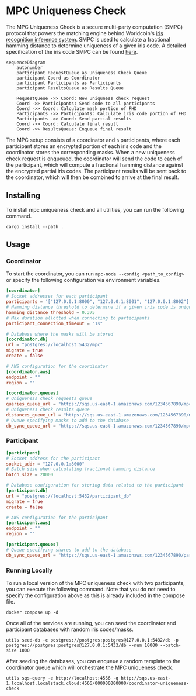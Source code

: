 # MPC Uniqueness Check

The MPC Uniqueness Check is a secure multi-party computation (SMPC) protocol that powers the matching engine behind Worldcoin's [iris recognition inference system](https://worldcoin.org/blog/engineering/iris-recognition-inference-system). SMPC is used to calculate a fractional hamming distance to determine uniqueness of a given iris code. A detailed specification of the iris code SMPC can be found [here](docs/specification.ipynb).



```mermaid
sequenceDiagram
    autonumber
    participant RequestQueue as Uniqueness Check Queue
    participant Coord as Coordinator
    participant Participants as Participants
    participant ResultsQueue as Results Queue

    RequestQueue ->> Coord: New uniquness check request
    Coord ->> Participants: Send code to all participants
    Coord ->> Coord: Calculate mask portion of FHD
    Participants ->> Participants: Calculate iris code portion of FHD
    Participants ->> Coord: Send partial results
    Coord ->> Coord: Calculate final result
    Coord ->> ResultsQueue: Enqueue final result
```

The MPC setup consists of a coordinator and `n` participants, where each participant stores an encrypted portion of each iris code and the coordinator stores the corresponding masks. When a new uniqueness check request is enqueued, the coordinator will send the code to each of the participant, which will compute a fractional hamming distance against the encrypted partial iris codes. The participant results will be sent back to the coordinator, which will then be combined to arrive at the final result.



## Installing
To install mpc uniqueness check and all utilities, you can run the following command. 
```
cargo install --path .
```

## Usage

### Coordinator

To start the coordinator, you can run `mpc-node --config <path_to_config>` or specify the following configuration via environment variables.

```toml
[coordinator]
# Socket addresses for each participant
participants = '["127.0.0.1:8000", "127.0.0.1:8001", "127.0.0.1:8002"]'
# Hamming distance threshold to determine if a given iris code is unique 
hamming_distance_threshold = 0.375
# Max duration allotted when connecting to participants
participant_connection_timeout = "1s"

# Database where the masks will be stored
[coordinator.db]
url = "postgres://localhost:5432/mpc"
migrate = true
create = false

# AWS configuration for the coordinator
[coordinator.aws]
endpoint = ""
region = ""

[coordinator.queues]
# Uniqueness check requests queue
queries_queue_url = "https://sqs.us-east-1.amazonaws.com/1234567890/mpc-query-queue"
# Uniqueness check results queue
distances_queue_url = "https://sqs.us-east-1.amazonaws.com/1234567890/mpc-distance-results-queue"
# Queue specifying masks to add to the database
db_sync_queue_url = "https://sqs.us-east-1.amazonaws.com/1234567890/mpc-query-queue"
```

### Participant


```toml
[participant]
# Socket address for the participant
socket_addr = "127.0.0.1:8000"
# Batch size when calculating fractional hamming distance
batch_size = 20000

# Database configuration for storing data related to the participant
[participant.db]
url = "postgres://localhost:5432/participant_db"
migrate = true
create = false

# AWS configuration for the participant
[participant.aws]
endpoint = ""
region = ""

[participant.queues]
# Queue specifying shares to add to the database
db_sync_queue_url = "https://sqs.us-east-1.amazonaws.com/1234567890/participant-db-sync-queue"
```


### Running Locally

To run a local version of the MPC uniqueness check with two participants, you can execute the following command. Note that you do not need to specify the configuration above as this is already included in the compose file. 
```
docker compose up -d
```

Once all of the services are running, you can seed the coordinator and participant databases with random iris codes/masks.
```
utils seed-db -c postgres://postgres:postgres@127.0.0.1:5432/db -p postgres://postgres:postgres@127.0.0.1:5433/db --num 10000 --batch-size 1000
```

After seeding the databases, you can enqueue a random template to the coordinator queue which will orchestrate the MPC uniqueness check.

```
utils sqs-query -e http://localhost:4566 -q http://sqs.us-east-1.localhost.localstack.cloud:4566/000000000000/coordinator-uniqueness-check
```
